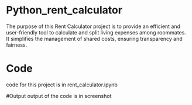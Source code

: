 # Python_rent_calculator
The purpose of this Rent Calculator project is to provide an efficient and user-friendly tool to calculate and split living expenses among roommates. It simplifies the management of shared costs, ensuring transparency and fairness.

# Code
code for this project is in rent_calculator.ipynb

#Output
 output of the code is in screenshot
